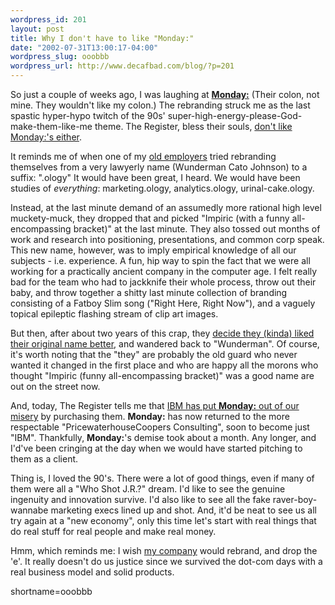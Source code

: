 ```yaml
--- 
wordpress_id: 201
layout: post
title: Why I don't have to like "Monday:"
date: "2002-07-31T13:00:17-04:00"
wordpress_slug: ooobbb
wordpress_url: http://www.decafbad.com/blog/?p=201
---
```

<p>So just a couple of weeks ago, I was laughing at <b><a href="http://www.introducingmonday.com">Monday:</a></b> (Their colon, not mine.  They wouldn't like my colon.)  The rebranding struck me as the last spastic hyper-hypo twitch of the 90s' super-high-energy-please-God-make-them-like-me theme.  The Register, bless their souls, <a href="http://www.theregister.co.uk/content/28/25770.html">don't like Monday:'s either</a>.</p>
<p>It reminds me of when one of my <a href="http://www.wunderman.com">old employers</a> tried rebranding themselves from a very lawyerly name (Wunderman Cato Johnson) to a suffix: ".ology"  It would have been great, I heard.  We would have been studies of <i>everything</i>: marketing.ology, analytics.ology, urinal-cake.ology.  </p>
<p>Instead, at the last minute demand of an assumedly more rational high level muckety-muck, they dropped that and picked "Impiric (with a funny all-encompassing bracket)" at the last minute.  They also tossed out months of work and research into positioning, presentations, and common corp speak.  This new name, however, was to imply empirical knowledge of all our subjects - i.e. experience.  A fun, hip way to spin the fact that we were all working for a practically ancient company in the computer age.  I felt really bad for the team who had to jackknife their whole process, throw out their baby, and throw together a shitty last minute collection of branding consisting of a Fatboy Slim song ("Right Here, Right Now"), and a vaguely topical epileptic flashing stream of clip art images.</p>
<p>But then, after about two years of this crap, they <a href="http://company.monster.com/impiric/">decide they (kinda) liked their original name better</a>, and wandered back to "Wunderman".  Of course, it's worth noting that the "they" are probably the old guard who never wanted it changed in the first place and who are happy all the morons who thought "Impiric (funny all-encompassing bracket)" was a good name are out on the street now.</p>
<p>And, today, The Register tells me that <a href="http://www.theregister.co.uk/content/28/26464.html">IBM has put <b>Monday:</b> out of our misery</a> by purchasing them.  <b>Monday:</b> has now returned to the more respectable "PricewaterhouseCoopers Consulting", soon to become just "IBM".  Thankfully, <b>Monday:</b>'s demise took about a month.  Any longer, and I'd've been cringing at the day when we would have started pitching to them as a client.</p>
<p>Thing is, I loved the 90's.  There were a lot of good things, even if many of them were all a "Who Shot J.R.?" dream.  I'd like to see the genuine ingenuity and innovation survive.  I'd also like to see all the fake raver-boy-wannabe marketing execs lined up and shot.  And, it'd be neat to see us all try again at a "new economy", only this time let's start with real things that do real stuff for real people and make real money.</p>
<p>Hmm, which reminds me:  I wish <a href="http://www.eprize.net">my company</a> would rebrand, and drop the 'e'.  It really doesn't do us justice since we survived the dot-com days with a real business model and solid products.</p>
<!--more-->
shortname=ooobbb
